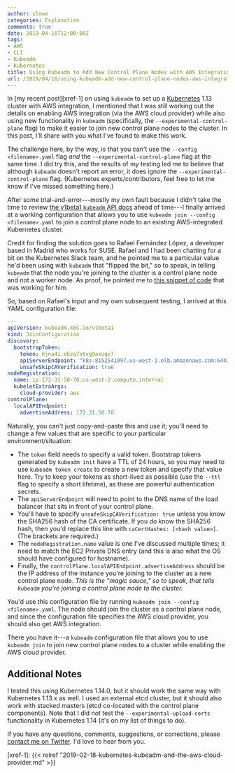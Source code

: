 ```yaml
---
author: slowe
categories: Explanation
comments: true
date: 2019-04-16T12:00:00Z
tags:
- AWS
- CLI
- Kubeadm
- Kubernetes
title: Using Kubeadm to Add New Control Plane Nodes with AWS Integration
url: /2019/04/16/using-kubeadm-add-new-control-plane-nodes-aws-integration/
---
```


In [my recent post][xref-1] on using `kubeadm` to set up a [Kubernetes][link-1] 1.13 cluster with AWS integration, I mentioned that I was still working out the details on enabling AWS integration (via the AWS cloud provider) while also using new functionality in `kubeadm` (specifically, the `--experimental-control-plane` flag) to make it easier to join new control plane nodes to the cluster. In this post, I'll share with you what I've found to make this work.<!--more-->

The challenge here, by the way, is that you can't use the `--config <filename>.yaml` flag _and_ the `--experimental-control-plane` flag at the same time. I did try this, and the results of my testing led me to believe that although `kubeadm` doesn't report an error, it does ignore the `--experimental-control-plane` flag. (Kubernetes experts/contributors, feel free to let me know if I've missed something here.)

After some trial-and-error---mostly my own fault because I didn't take the time to review [the v1beta1 `kubeadm` API docs][link-3] ahead of time---I finally arrived at a working configuration that allows you to use `kubeadm join --config <filename>.yaml` to join a control plane node to an existing AWS-integrated Kubernetes cluster.

Credit for finding the solution goes to Rafael Fernández López, a developer based in Madrid who works for SUSE. Rafael and I had been chatting for a bit on the Kubernetes Slack team, and he pointed me to a particular value he'd been using with `kubeadm` that "flipped the bit," so to speak, in telling `kubeadm` that the node you're joining to the cluster is a control plane node and not a worker node. As proof, he pointed me to [this snippet of code][link-2] that was working for him.

So, based on Rafael's input and my own subsequent testing, I arrived at this YAML configuration file:

``` yaml
---
apiVersion: kubeadm.k8s.io/v1beta1
kind: JoinConfiguration
discovery:
  bootstrapToken:
    token: hjnu4i.ebza7otvg9axuqv7
    apiServerEndpoint: "k8s-8152541997.us-west-1.elb.amazonaws.com:6443"
    unsafeSkipCAVerification: true
nodeRegistration:
  name: ip-172-31-50-70.us-west-2.compute.internal
  kubeletExtraArgs:
    cloud-provider: aws
controlPlane:
  localAPIEndpoint:
    advertiseAddress: 172.31.50.70
```

Naturally, you can't just copy-and-paste this and use it; you'll need to change a few values that are specific to your particular environment/situation:

* The `token` field needs to specify a valid token. Bootstrap tokens generated by `kubeadm init` have a TTL of 24 hours, so you may need to use `kubeadm token create` to create a new token and specify that value here. Try to keep your tokens as short-lived as possible (use the `--ttl` flag to specify a short lifetime), as these are powerful authentication secrets.
* The `apiServerEndpoint` will need to point to the DNS name of the load balancer that sits in front of your control plane.
* You'll have to specify `unsafeSkipCAVerification: true` unless you know the SHA256 hash of the CA certificate. If you _do_ know the SHA256 hash, then you'd replace this line with `caCertHashes: [<hash value>]`. (The brackets are required.)
* The `nodeRegistration.name` value is one I've discussed multiple times; it need to match the EC2 Private DNS entry (and this is also what the OS should have configured for hostname).
* Finally, the `controlPlane.localAPIEndpoint.advertiseAddress` should be the IP address of the instance you're joining to the cluster as a new control plane node. _This is the "magic sauce," so to speak, that tells `kubeadm` you're joining a control plane node to the cluster._

You'd use this configuration file by running `kubeadm join --config <filename>.yaml`. The node should join the cluster as a control plane node, and since the configuration file specifies the AWS cloud provider, you should also get AWS integration.

There you have it---a `kubeadm` configuration file that allows you to use `kubeadm join` to join new control plane nodes to a cluster while enabling the AWS cloud provider.

## Additional Notes

I tested this using Kubernetes 1.14.0, but it should work the same way with Kubernetes 1.13.x as well. I used an external etcd cluster, but it should also work with stacked masters (etcd co-located with the control plane components). Note that I did *not* test the `--experimental-upload-certs` functionality in Kubernetes 1.14 (it's on my list of things to do).

If you have any questions, comments, suggestions, or corrections, please [contact me on Twitter][link-99]. I'd love to hear from you.

[link-1]: https://kubernetes.io
[link-2]: https://github.com/ereslibre/kubernetes-cluster-vagrant/blob/master/configs/kubeadm-join.config.erb#L16
[link-3]: https://godoc.org/k8s.io/kubernetes/cmd/kubeadm/app/apis/kubeadm/v1beta1
[link-99]: https://twitter.com/scott_lowe
[xref-1]: {{< relref "2019-02-18-kubernetes-kubeadm-and-the-aws-cloud-provider.md" >}}

